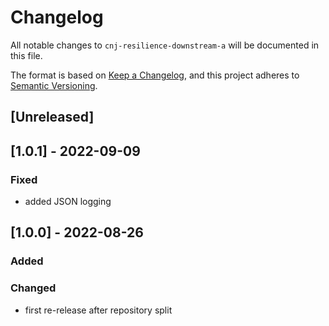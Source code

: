 # Changelog
All notable changes to `cnj-resilience-downstream-a` will be documented in this file.

The format is based on [Keep a Changelog](https://keepachangelog.com/en/1.0.0/),
and this project adheres to [Semantic Versioning](https://semver.org/spec/v2.0.0.html).

## [Unreleased]

## [1.0.1] - 2022-09-09
### Fixed
- added JSON logging

## [1.0.0] - 2022-08-26
### Added
### Changed
- first re-release after repository split
